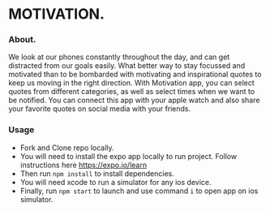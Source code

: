 # MOTIVATION.

### About.

We look at our phones constantly throughout the day, and can get distracted from our goals easily. What better way to stay focussed and motivated than to be bombarded with motivating and inspirational quotes to keep us moving in the right direction.
With Motivation app, you can select quotes from different categories, as well as select times when we want to be notified. You can connect this app with your apple watch and also share your favorite quotes on social media with your friends.

### Usage

- Fork and Clone repo locally.
- You will need to install the expo app locally to run project. Follow instructions here https://expo.io/learn
- Then run `npm install` to install dependencies.
- You will need xcode to run a simulator for any ios device.
- Finally, run `npm start` to launch and use command `i` to open app on ios simulator.
